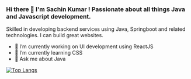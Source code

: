 ### Hi there 👋 I'm Sachin Kumar ! Passionate about all things Java and Javascript development. 
Skilled in developing backend services using Java, Springboot and related technologies. I can build great websites. 

- 🔭 I’m currently working on UI development using ReactJS
- 🌱 I’m currently learning CSS
- 👯 Ask me about Java

[![Top Langs](https://github-readme-stats.vercel.app/api/top-langs/?username=sachinkumar579)](https://github.com/sachinkumar579/github-readme-stats)
